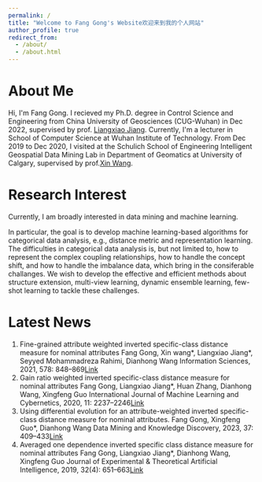 ```yaml
---
permalink: /
title: "Welcome to Fang Gong's Website欢迎来到我的个人网站"
author_profile: true
redirect_from: 
  - /about/
  - /about.html
---
```


About Me
======
Hi, I'm Fang Gong. I recieved my Ph.D. degree in Control Science and Engineering from China University of Geosciences (CUG-Wuhan) in Dec 2022, supervised by prof. [Liangxiao Jiang](https://grzy.cug.edu.cn/jlx/zh_CN/). Currently, I'm a lecturer in School of Computer Science at Wuhan Institute of Technology. From Dec 2019 to Dec 2020, I visited at the Schulich School of Engineering Intelligent Geospatial Data Mining Lab in Department of Geomatics at University of Calgary, supervised by prof.[Xin Wang](https://profiles.ucalgary.ca/xin-wang). 

Research Interest
======
Currently, I am broadly interested in data mining and machine learning.

In particular, the goal is to develop machine learning-based algorithms for categorical data analysis, e.g., distance metric and representation learning. The difficulties in categorical data analysis is, but not limited to, how to represent the complex coupling relationships, how to handle the concept shift, and how to handle the imbalance data, which bring in the consiferable challanges. We wish to develop the effective and efficient methods about structure extension, multi-view learning, dynamic ensemble learning, few-shot learning to tackle these challenges. 

Latest News
======

1. Fine-grained attribute weighted inverted specific-class distance measure for nominal attributes
   Fang Gong, Xin wang*, Liangxiao Jiang*, Seyyed Mohammadreza Rahimi, Dianhong Wang
   Information Sciences, 2021, 578: 848–869[Link](https://doi.org/10.1016/j.ins.2021.08.041)
2. Gain ratio weighted inverted specific-class distance measure for nominal attributes
   Fang Gong, Liangxiao Jiang*, Huan Zhang, Dianhong Wang, Xingfeng Guo
   International Journal of Machine Learning and Cybernetics, 2020, 11: 2237–2246[Link](https://doi.org/10.1007/s13042-020-01112-8)
3. Using differential evolution for an attribute-weighted inverted specific-class distance measure for nominal attributes.
   Fang Gong, Xingfeng Guo*, Dianhong Wang
   Data Mining and Knowledge Discovery, 2023, 37: 409–433[Link](https://doi.org/10.1007/s10618-022-00881-w)
4. Averaged one dependence inverted specific class distance measure for nominal attributes
   Fang Gong, Liangxiao Jiang*, Dianhong Wang, Xingfeng Guo
   Journal of Experimental & Theoretical Artificial Intelligence, 2019, 32(4): 651–663[Link](https://doi.org/10.1080/0952813X.2019.1661587)


